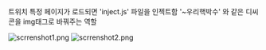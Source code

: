 트위치 특정 페이지가 로드되면 'inject.js' 파일을 인젝트함
'~우리핵박수' 와 같은 디씨콘을 img태그로 바꿔주는 역할

![scrrenshot1.png](./scrrenshot1.png)
![scrrenshot2.png](./scrrenshot2.png)
